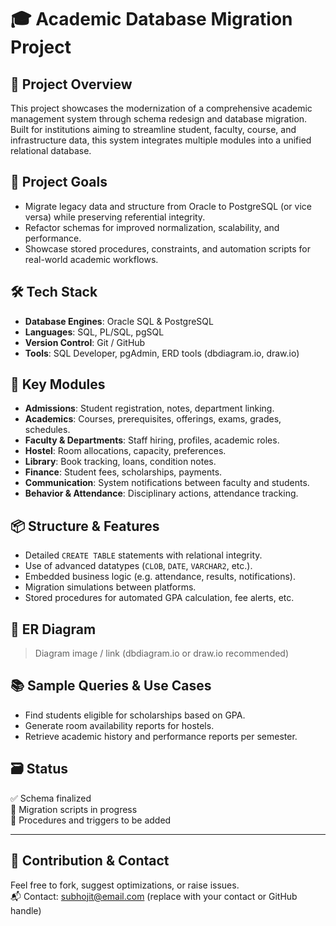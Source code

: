 # 🎓 Academic Database Migration Project

## 🧩 Project Overview
This project showcases the modernization of a comprehensive academic management system through schema redesign and database migration. Built for institutions aiming to streamline student, faculty, course, and infrastructure data, this system integrates multiple modules into a unified relational database.

## 🎯 Project Goals
- Migrate legacy data and structure from Oracle to PostgreSQL (or vice versa) while preserving referential integrity.
- Refactor schemas for improved normalization, scalability, and performance.
- Showcase stored procedures, constraints, and automation scripts for real-world academic workflows.

## 🛠️ Tech Stack
- **Database Engines**: Oracle SQL & PostgreSQL
- **Languages**: SQL, PL/SQL, pgSQL
- **Version Control**: Git / GitHub
- **Tools**: SQL Developer, pgAdmin, ERD tools (dbdiagram.io, draw.io)

## 🧱 Key Modules
- **Admissions**: Student registration, notes, department linking.
- **Academics**: Courses, prerequisites, offerings, exams, grades, schedules.
- **Faculty & Departments**: Staff hiring, profiles, academic roles.
- **Hostel**: Room allocations, capacity, preferences.
- **Library**: Book tracking, loans, condition notes.
- **Finance**: Student fees, scholarships, payments.
- **Communication**: System notifications between faculty and students.
- **Behavior & Attendance**: Disciplinary actions, attendance tracking.

## 📦 Structure & Features
- Detailed `CREATE TABLE` statements with relational integrity.
- Use of advanced datatypes (`CLOB`, `DATE`, `VARCHAR2`, etc.).
- Embedded business logic (e.g. attendance, results, notifications).
- Migration simulations between platforms.
- Stored procedures for automated GPA calculation, fee alerts, etc.

## 📐 ER Diagram
> Diagram image / link (dbdiagram.io or draw.io recommended)

## 📚 Sample Queries & Use Cases
- Find students eligible for scholarships based on GPA.
- Generate room availability reports for hostels.
- Retrieve academic history and performance reports per semester.

## 🗃️ Status
✅ Schema finalized  
🚧 Migration scripts in progress  
📌 Procedures and triggers to be added

---

## 🤝 Contribution & Contact
Feel free to fork, suggest optimizations, or raise issues.  
📬 Contact: subhojit@email.com (replace with your contact or GitHub handle)

